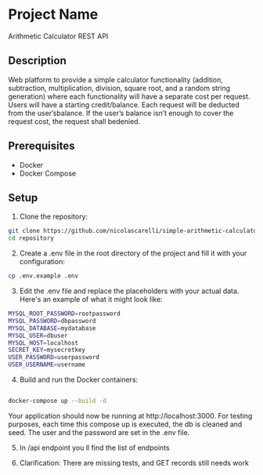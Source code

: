 # Project Name
Arithmetic Calculator REST API

## Description

Web platform to provide a simple calculator functionality (addition, subtraction,
multiplication, division, square root, and a random string generation) where each functionality
will have a separate cost per request.
Users will have a starting credit/balance. Each request will be deducted from the user’sbalance. If the user’s balance isn’t enough to cover the request cost, the request shall bedenied.

## Prerequisites

- Docker
- Docker Compose

## Setup

1. Clone the repository:

```bash
git clone https://github.com/nicolascarelli/simple-arithmetic-calculator
cd repository
```


2. Create a .env file in the root directory of the project and fill it with your configuration:

```bash
cp .env.example .env
```


3. Edit the .env file and replace the placeholders with your actual data. Here's an example of what it might look like:

```bash
MYSQL_ROOT_PASSWORD=rootpassword
MYSQL_PASSWORD=dbpassword
MYSQL_DATABASE=mydatabase
MYSQL_USER=dbuser
MYSQL_HOST=localhost
SECRET_KEY=mysecretkey
USER_PASSWORD=userpassword
USER_USERNAME=username
````


4. Build and run the Docker containers:

```bash

docker-compose up --build -d

````

Your application should now be running at http://localhost:3000.
For testing purposes, each time this compose up is executed, the db is cleaned and seed.
The user and the password are set in the .env file.


5. In /api endpoint you ll find the list of endpoints

6. Clarification: There are missing tests, and GET records still needs work
